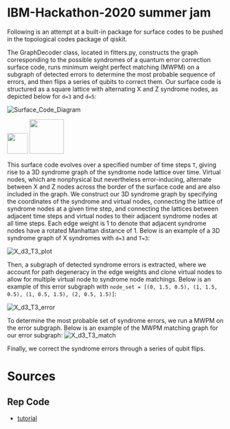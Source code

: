 # IBM-Hackathon-2020 summer jam
Following is an attempt at a built-in package for surface codes to be pushed in the topological codes package of qiskit.

The GraphDecoder class, located in fitters.py, constructs the graph corresponding to the possible syndromes of a quantum error correction surface code, runs minimum weight perfect matching (MWPM) on a subgraph of detected errors to determine the most probable sequence of errors, and then flips a series of qubits to correct them. Our surface code is structured as a square lattice with alternating X and Z syndrome nodes, as depicted below for `d=3` and `d=5`:

![Surface_Code_Diagram](https://media.springernature.com/full/springer-static/image/art%3A10.1038%2Fs41534-018-0106-y/MediaObjects/41534_2018_106_Fig1_HTML.png?as=webp)
<!-- .element height="50%" width="50%" -->
<img src="https://github.com/favicon.ico" width="48">
<img src="https://github.com/favicon.ico" width="80">

This surface code evolves over a specified number of time steps `T`, giving rise to a 3D syndrome graph of the syndrome node lattice over time. Virtual nodes, which are nonphysical but nevertheless error-inducing, alternate between X and Z nodes across the border of the surface code and are also included in the graph. We construct our 3D syndrome graph by specifying the coordinates of the syndrome and virtual nodes, connecting the lattice of syndrome nodes at a given time step, and connecting the lattices between adjacent time steps and virtual nodes to their adjacent syndrome nodes at all time steps. Each edge weight is 1 to denote that adjacent syndrome nodes have a rotated Manhattan distance of 1. Below is an example of a 3D syndrome graph of X syndromes with `d=3` and `T=3`:

![X_d3_T3_plot](https://user-images.githubusercontent.com/42923017/86188148-b1c91080-bb0b-11ea-9012-abd3ac91210e.jpg)
<!-- .element height="50%" width="50%" -->

Then, a subgraph of detected syndrome errors is extracted, where we account for path degeneracy in the edge weights and clone virtual nodes to allow for multiple virtual node to syndrome node matchings.
Below is an example of this error subgraph with `node_set = [(0, 1.5, 0.5), (1, 1.5, 0.5), (1, 0.5, 1.5), (2, 0.5, 1.5)]`:

![X_d3_T3_error](https://user-images.githubusercontent.com/42923017/86188813-cefede80-bb0d-11ea-8355-4e6a2acf1b1f.jpg)

To determine the most probable set of syndrome errors, we run a MWPM on the error subgraph.
Below is an example of the MWPM matching graph for our error subgraph:
![X_d3_T3_match](https://user-images.githubusercontent.com/42923017/86188816-d1613880-bb0d-11ea-8125-a544fdf50f80.jpg)

Finally, we correct the syndrome errors through a series of qubit flips.

# Sources

## Rep Code
- [tutorial](https://qiskit.org/textbook/ch-quantum-hardware/error-correction-repetition-code.html#Lookup-table-decoding)

